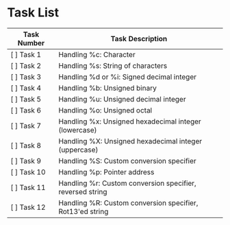# Task List

| Task Number | Task Description                                      |
|-------------|------------------------------------------------------|
| [ ] Task 1  | Handling %c: Character                               |
| [ ] Task 2  | Handling %s: String of characters                   |
| [ ] Task 3  | Handling %d or %i: Signed decimal integer           |
| [ ] Task 4  | Handling %b: Unsigned binary                         |
| [ ] Task 5  | Handling %u: Unsigned decimal integer                |
| [ ] Task 6  | Handling %o: Unsigned octal                          |
| [ ] Task 7  | Handling %x: Unsigned hexadecimal integer (lowercase)|
| [ ] Task 8  | Handling %X: Unsigned hexadecimal integer (uppercase)|
| [ ] Task 9  | Handling %S: Custom conversion specifier             |
| [ ] Task 10 | Handling %p: Pointer address                          |
| [ ] Task 11 | Handling %r: Custom conversion specifier, reversed string |
| [ ] Task 12 | Handling %R: Custom conversion specifier, Rot13'ed string |
